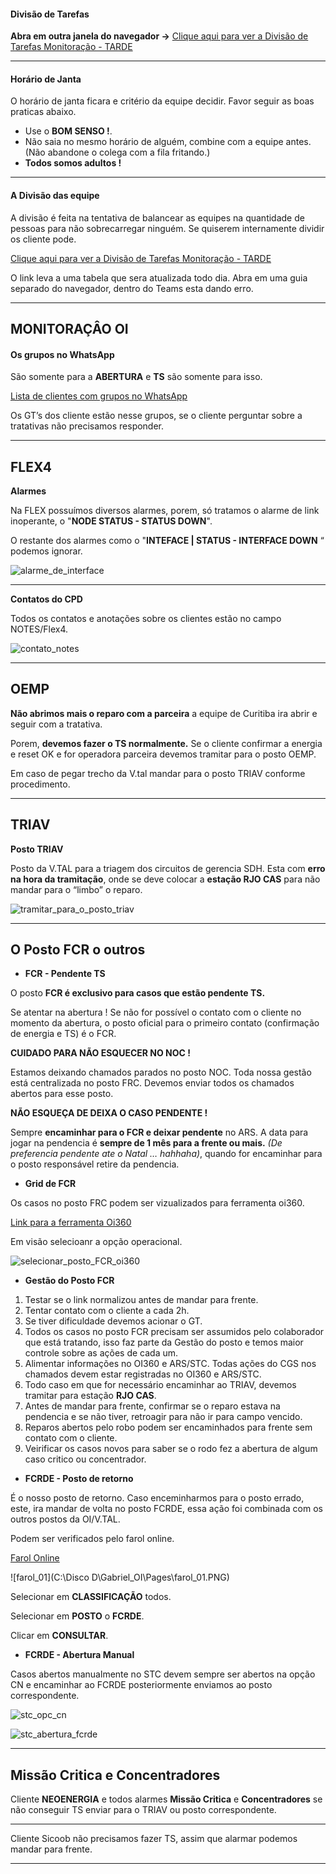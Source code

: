 <link href="retro.css" rel="stylesheet" type="text/css" />

#### Divisão de Tarefas

**Abra em outra janela do navegador ->**
[Clique aqui para ver a Divisão de Tarefas Monitoração - TARDE](https://monitoracao-oi.notion.site/8697d40f5e0a4c3fbdc83419643f24af?v=62eb5f45ccb74ebca2188829589540d8)

<hr>

#### Horário de Janta

O horário de janta ficara e critério da equipe decidir.
Favor seguir as boas praticas abaixo.

- Use o **BOM SENSO !**.
- Não saia no mesmo horário de alguém, combine com a equipe antes. (Não abandone o colega com a fila fritando.)
- **Todos somos adultos !**

<hr>

#### A Divisão das equipe

A divisão é feita na tentativa de balancear as equipes na quantidade de pessoas para não sobrecarregar ninguém.
Se quiserem internamente dividir os cliente pode.

[Clique aqui para ver a Divisão de Tarefas Monitoração - TARDE](https://monitoracao-oi.notion.site/8697d40f5e0a4c3fbdc83419643f24af?v=62eb5f45ccb74ebca2188829589540d8)

O link leva a uma tabela que sera atualizada todo dia.
Abra em uma guia separado do navegador, dentro do Teams esta dando erro.

<hr>

## MONITORAÇÂO OI

#### **Os grupos no WhatsApp**

São somente para a **ABERTURA** e **TS** são somente para isso.

[Lista de clientes com grupos no WhatsApp](https://gabbamendonca.github.io/apps-oi-monitoracao/grupos)

Os GT’s dos cliente estão nesse grupos, se o cliente perguntar sobre a tratativas não precisamos responder.

<hr>

## FLEX4

**Alarmes**

Na FLEX possuímos diversos alarmes, porem, só tratamos o alarme de link inoperante, o "**NODE STATUS - STATUS DOWN**".

O restante dos alarmes como o "**INTEFACE | STATUS - INTERFACE DOWN** “ podemos ignorar.

![alarme_de_interface](flex_alarme.png)

<hr>

**Contatos do CPD**

 Todos os contatos e anotações sobre os clientes estão no campo NOTES/Flex4.

![contato_notes](flex_notes.png)

<hr>

## OEMP

**Não abrimos mais o reparo com a parceira** a equipe de Curitiba ira abrir e seguir com a tratativa.

Porem, **devemos fazer o TS normalmente.** Se o cliente confirmar a energia e reset OK e for operadora parceira devemos tramitar para o posto OEMP. 

Em caso de pegar trecho da V.tal mandar para o posto TRIAV conforme procedimento.

<hr>

## TRIAV

**Posto TRIAV**

Posto da V.TAL para a triagem dos circuitos de gerencia SDH. Esta com **erro na hora da tramitação**, onde se deve colocar a **estação RJO CAS** para não mandar para o “limbo” o reparo.

![tramitar_para_o_posto_triav](tramitar_para_o_posto_triav.png)

<hr>

## O Posto FCR o outros

- **FCR - Pendente TS**

O posto **FCR é exclusivo para casos que estão pendente TS.**

Se atentar na abertura ! Se não for possível o contato com o cliente no momento da abertura, o posto oficial para o primeiro contato (confirmação de energia e TS) é o FCR. 

**CUIDADO PARA NÃO ESQUECER NO NOC !** 

Estamos deixando chamados parados no posto NOC. Toda nossa gestão está centralizada no posto FRC. Devemos enviar todos os chamados abertos para esse posto.

**NÃO ESQUEÇA DE DEIXA O CASO PENDENTE !**

Sempre **encaminhar para o FCR e deixar pendente** no ARS. A data para jogar na pendencia é **sempre de 1 mês para a frente ou mais.** *(De preferencia pendente ate o Natal … hahhaha)*, quando for encaminhar para o posto responsável retire da pendencia.

- **Grid de FCR**

Os casos no posto FRC podem ser vizualizados para ferramenta oi360.

[Link para a ferramenta Oi360](http://10.111.26.12/oi360s/grid?operacional)

Em visão selecioanr a opção operacional.

![selecionar_posto_FCR_oi360](selecionar_posto_FCR_oi360.PNG)

- **Gestão do Posto FCR**

1. Testar se o link normalizou antes de mandar para frente.
2. Tentar contato com o cliente a cada 2h.
3. Se tiver dificuldade devemos acionar o GT.
4. Todos os casos no posto FCR precisam ser assumidos pelo colaborador que está tratando, isso faz parte da Gestão do posto e temos maior controle sobre as ações de cada um.
5. Alimentar informações no OI360 e ARS/STC. Todas ações do CGS nos chamados devem estar registradas no OI360 e ARS/STC.
6. Todo caso em que for necessário encaminhar ao TRIAV, devemos tramitar para estação **RJO CAS**.
7. Antes de mandar para frente, confirmar se o reparo estava na pendencia e se não tiver, retroagir para não ir para campo vencido.
8. Reparos abertos pelo robo podem ser encaminhados para frente sem contato com o cliente.
9. Veirificar os casos novos para saber se o rodo fez a abertura de algum caso critico ou concentrador.

- **FCRDE - Posto de retorno**

É o nosso posto de retorno. Caso enceminharmos para o posto errado, este, ira mandar de volta no posto FCRDE, essa ação foi combinada com os outros postos da OI/V.TAL.

Podem ser verificados pelo farol online.

[Farol Online](http://10.121.241.11/apoio_informacao/farol/farol_online/index.php)

![farol_01](C:\Disco D\Gabriel_OI\Pages\farol_01.PNG)

Selecionar em **CLASSIFICAÇÃO** todos.

Selecionar em **POSTO** o **FCRDE**.

Clicar em **CONSULTAR**.

- **FCRDE - Abertura Manual**

Casos abertos manualmente no STC devem sempre ser abertos na opção CN e encaminhar ao FCRDE posteriormente enviamos ao posto correspondente.

![stc_opc_cn](stc_opc_cn.png)

![stc_abertura_fcrde](stc_abertura_fcrde.png)

<hr>

## Missão Critica e Concentradores

Cliente **NEOENERGIA** e todos alarmes **Missão Critica** e **Concentradores** se não conseguir TS enviar para o TRIAV ou posto correspondente.

<hr>

Cliente Sicoob não precisamos fazer TS, assim que alarmar podemos mandar para frente.

<hr>
